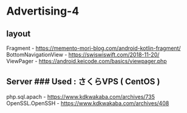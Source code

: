 # Advertising-4

## layout
Fragment -              https://memento-mori-blog.com/android-kotlin-fragment/  
BottomNavigationView -  https://swiswiswift.com/2018-11-20/  
ViewPager -             https://android.keicode.com/basics/viewpager.php  
  
## Server  ### Used : さくらVPS ( CentOS )
php.sql.apach -         https://www.kdkwakaba.com/archives/735
OpenSSL.OpenSSH -       https://www.kdkwakaba.com/archives/408  
